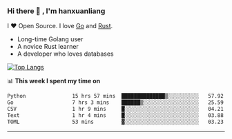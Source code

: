 ### Hi there 👋 , I'm hanxuanliang

<!--
**hanxuanliang/hanxuanliang** is a ✨ _special_ ✨ repository because its `README.md` (this file) appears on your GitHub profile.

Here are some ideas to get you started:

- 🔭 I’m currently working on ...
- 🌱 I’m currently learning ...
- 👯 I’m looking to collaborate on ...
- 🤔 I’m looking for help with ...
- 💬 Ask me about ...
- 📫 How to reach me: ...
- 😄 Pronouns: ...
- ⚡ Fun fact: ...
-->
I ❤ Open Source. I love [Go](https://golang.org) and [Rust](https://www.rust-lang.org/zh-CN/).

* Long-time Golang user
* A novice Rust learner
* A developer who loves databases

[![Top Langs](https://github-readme-stats.vercel.app/api?username=hanxuanliang&show_icons=true&count_private=true&line_height=40)](https://github.com/anuraghazra/github-readme-stats)

📊 **This week I spent my time on**
<!--START_SECTION:waka-->

```txt
Python               15 hrs 57 mins  ██████████████▒░░░░░░░░░░   57.92 %
Go                   7 hrs 3 mins    ██████▒░░░░░░░░░░░░░░░░░░   25.59 %
CSV                  1 hr 9 mins     █░░░░░░░░░░░░░░░░░░░░░░░░   04.21 %
Text                 1 hr 4 mins     █░░░░░░░░░░░░░░░░░░░░░░░░   03.88 %
TOML                 53 mins         ▓░░░░░░░░░░░░░░░░░░░░░░░░   03.23 %
```

<!--END_SECTION:waka-->

***
